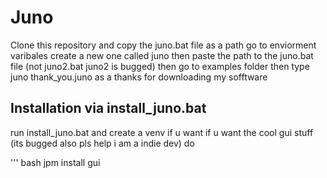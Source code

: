 # Juno
Clone this repository and copy the juno.bat file as a path go to enviorment varibales create a new one called juno then paste the path to the juno.bat file (not juno2.bat juno2 is bugged) 
then go to examples folder then type  juno thank_you.juno
as a thanks for downloading my sofftware 

## Installation via install_juno.bat 
run install_juno.bat and create a venv if u want 
if u want the cool gui stuff (its bugged also pls help i am a indie dev)
do 

''' bash 
jpm install gui
